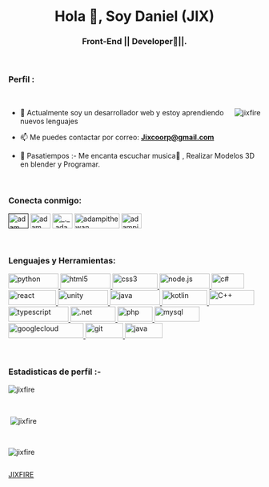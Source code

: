 <h1 align="center">Hola 🌟, Soy Daniel (JIX)</h1>
<h3 align="center">Front-End || Developer🌟||.</h3>

<br>

<p align="right"> <h3>Perfil :</h3>
  </p>

<br>

<p><img align="right" src="https://github.com/Adam-pw/Adam-pw/blob/main/animation_500_kxa883sd.gif" alt="jixfire" /></p>


- 💠 Actualmente soy un desarrollador web y estoy aprendiendo nuevos lenguajes

- 📫 Me puedes contactar por correo: **Jixcoorp@gmail.com**

- 🎇 Pasatiempos :- Me encanta escuchar musica🎵 , Realizar Modelos 3D en blender y Programar.

<br>

<h3 align="left">Conecta conmigo:</h3>
<p align="left">
  <a href="" target="blank"><img align="center"
      src="https://raw.githubusercontent.com/rahuldkjain/github-profile-readme-generator/master/src/images/icons/Social/linked-in-alt.svg"
      alt="adam pithewan" height="30" width="40" /></a>
  <a href="https://www.facebook.com/JixFire/" target="blank"><img align="center"
      src="https://raw.githubusercontent.com/rahuldkjain/github-profile-readme-generator/master/src/images/icons/Social/facebook.svg"
      alt="adam pithen wala" height="30" width="40" /></a>
  <a href="https://www.instagram.com/_jixfire_/" target="blank"><img align="center"
      src="https://raw.githubusercontent.com/rahuldkjain/github-profile-readme-generator/master/src/images/icons/Social/instagram.svg"
      alt="_._.adam._" height="30" width="40" /></a>
  <a href="https://www.twitch.tv/jixfire" target="blank"><img align="center"
      src="https://img.shields.io/badge/Twitch-9146FF?style=for-the-badge&logo=twitch&logoColor=white"
      alt="adampithewan" height="30" width="90" /></a>
 <a href="hhttps://twitter.com/JixFire" target="blank"><img align="center"
      src="https://raw.githubusercontent.com/rahuldkjain/github-profile-readme-generator/master/src/images/icons/Social/twitter.svg"
      alt="adampithewan" height="30" width="40" /></a>
</p>

<br>

<h3 align="left">Lenguajes y Herramientas:</h3>
<p align="left"> <a href="https://www.python.org/" target="_blank" rel="noreferrer"> <img
      src="https://img.shields.io/badge/Python-14354C?style=for-the-badge&logo=python&logoColor=white"
      alt="python" width="100" height="30" /> </a> <a href="https://lenguajehtml.com/html/" target="_blank" rel="noreferrer">
    <img src="https://img.shields.io/badge/HTML5-E34F26?style=for-the-badge&logo=html5&logoColor=white"
      alt="html5" width="100" height="30" /> </a> <a href="https://openwebinars.net/blog/que-es-css3/" target="_blank"
    rel="noreferrer"> <img src="https://img.shields.io/badge/CSS3-1572B6?style=for-the-badge&logo=css3&logoColor=white"
      alt="css3" width="90" height="30" /> </a> <a href="https://nodejs.org/en" target="_blank" rel="noreferrer">
    <img src="https://img.shields.io/badge/Node.js-43853D?style=for-the-badge&logo=node.js&logoColor=white"
      alt="node.js" width="100" height="30" /> </a> <a href="https://desarrolloweb.com/home/c" target="_blank"
    rel="noreferrer"> <img
      src="https://img.shields.io/badge/C%23-239120?style=for-the-badge&logo=c-sharp&logoColor=white" alt="c#"
      width="65" height="30" /> </a> <a href="https://es.react.dev/" target="_blank" rel="noreferrer"> <img
      src="https://img.shields.io/badge/React-20232A?style=for-the-badge&logo=react&logoColor=61DAFB"
      alt="react" width="95" height="30" /> </a> <a href="https://unity.com/es"
    target="_blank" rel="noreferrer"> <img
      src="https://img.shields.io/badge/Unity-100000?style=for-the-badge&logo=unity&logoColor=white" alt="unity" width="100"
      height="30" /> </a> <a href="https://angular.io/" target="_blank" rel="noreferrer"> <img
      src="https://img.shields.io/badge/Angular-DD0031?style=for-the-badge&logo=angular&logoColor=white" alt="java" width="100"
      height="30" /> </a> <a href="https://kotlinlang.org/" target="_blank"
    rel="noreferrer"> <img
      src="https://img.shields.io/badge/Kotlin-0095D5?&style=for-the-badge&logo=kotlin&logoColor=white"
      alt="kotlin" width="90" height="30" /> </a> <a href="https://openwebinars.net/blog/que-es-cpp/" target="_blank" rel="noreferrer">
    <img src="https://img.shields.io/badge/C%2B%2B-00599C?style=for-the-badge&logo=c%2B%2B&logoColor=white" alt="C++" width="90" height="30" />
  </a> <a href="https://www.typescriptlang.org/" target="_blank" rel="noreferrer"> <img
      src="https://img.shields.io/badge/TypeScript-007ACC?style=for-the-badge&logo=typescript&logoColor=white"
      alt="typescript" width="120" height="30" /> </a> </a> <a href="https://desarrolloweb.com/home/net" target="_blank" rel="noreferrer"> <img
      src="https://img.shields.io/badge/.NET-5C2D91?style=for-the-badge&logo=.net&logoColor=white"
      alt=".net" width="90" height="30" /> </a> <a href="https://www.php.net/" target="_blank" rel="noreferrer">
    <img
      src="https://img.shields.io/badge/PHP-777BB4?style=for-the-badge&logo=php&logoColor=white"
      alt="php" width="70" height="30" /> </a> <a href="https://www.mysql.com/" target="_blank"
    rel="noreferrer"> <img
      src="https://img.shields.io/badge/MySQL-00000F?style=for-the-badge&logo=mysql&logoColor=white" alt="mysql"
      width="90" height="30" /> </a> <a href="https://cloud.google.com/?hl=es" target="_blank" rel="noreferrer"> <img
      src="https://img.shields.io/badge/Google_Cloud-4285F4?style=for-the-badge&logo=google-cloud&logoColor=white" alt="googlecloud"
      width="150" height="30" /> </a> <a href="https://git-scm.com/" target="_blank" rel="noreferrer"> <img
      src="https://img.shields.io/badge/GIT-E44C30?style=for-the-badge&logo=git&logoColor=white"
      alt="git" width="75" height="30" /> </a> <a href="https://www.java.com/es/" target="_blank" rel="noreferrer"> <img
      src="https://img.shields.io/badge/Java-ED8B00?style=for-the-badge&logo=openjdk&logoColor=white" alt="java" width="75"
      height="30" /> </a> </p>

<br>

<h3>Estadisticas de perfil :-</h3>
<p><img align="center"
    src="https://github-readme-stats.vercel.app/api?username=JixFire&theme=blue-green&show_icons=true&hide_border=false&count_private=true"
    alt="jixfire" 
    bg_color=#808080/></p>

<br>

<p>&nbsp;<img align="center" src="https://github-readme-stats.vercel.app/api/top-langs/?username=JixFire&theme=blue-green&show_icons=true&hide_border=false&layout=compact"
    alt="jixfire" /></p>

<br>

<p><img align="center" src="https://github-readme-streak-stats.herokuapp.com/?user=JixFire&theme=blue-green&hide_border=false" alt="jixfire" /></p>
      
<p align="left"> <a href="https://twitter.com/" target="blank"><img
      src="https://img.shields.io/twitter/follow/?logo=twitter&style=for-the-badge" alt="" /></a> </p>

[JIXFIRE](https://github.com/JixFire/JixFire)
